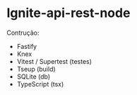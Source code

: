 # Ignite-api-rest-node
Contrução:
  - Fastify
  - Knex
  - Vitest / Supertest (testes)
  - Tseup (build)
  - SQLite (db)
  - TypeScript (tsx)
